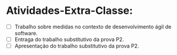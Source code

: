 # Atividades-Extra-Classe:

 - [ ] Trabalho sobre medidas no contexto de desenvolvimento ágil de software.
 - [ ] Entraga do trabalho substitutivo da prova P2.
 - [ ] Apresentação do trabalho substitutivo da prova P2.
